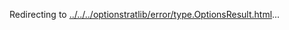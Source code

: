 Redirecting to
[../../../optionstratlib/error/type.OptionsResult.html](../../../optionstratlib/error/type.OptionsResult.html)\...
